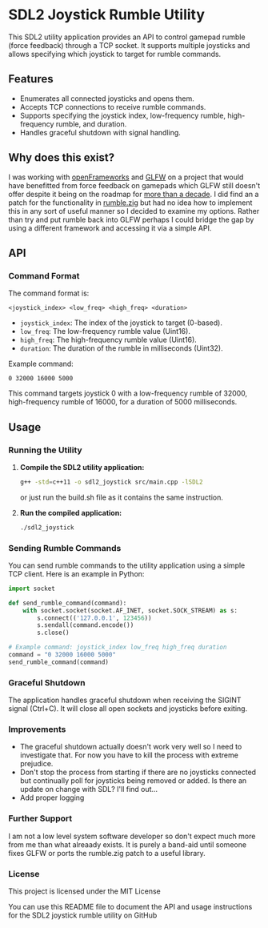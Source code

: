 # SDL2 Joystick Rumble Utility

This SDL2 utility application provides an API to control gamepad rumble (force feedback) through a TCP socket. It supports multiple joysticks and allows specifying which joystick to target for rumble commands.

## Features

- Enumerates all connected joysticks and opens them.
- Accepts TCP connections to receive rumble commands.
- Supports specifying the joystick index, low-frequency rumble, high-frequency rumble, and duration.
- Handles graceful shutdown with signal handling.

## Why does this exist?

I was working with [openFrameworks](https://www.openframeworks.cc/) and [GLFW](https://github.com/glfw/glfw/) on a project that would have benefitted from force feedback on gamepads which GLFW still doesn't offer despite it being on the roadmap for [more than a decade](https://github.com/glfw/glfw/issues/57). I did find an a patch for the functionality in [rumble.zig](https://github.com/machlibs/rumble/blob/main/src/rumble.zig) but had no idea how to implement this in any sort of useful manner so I decided to examine my options. Rather than try and put rumble back into GLFW perhaps I could bridge the gap by using a different framework and accessing it via a simple API.

## API

### Command Format

The command format is:

`<joystick_index> <low_freq> <high_freq> <duration>`

- `joystick_index`: The index of the joystick to target (0-based).
- `low_freq`: The low-frequency rumble value (Uint16).
- `high_freq`: The high-frequency rumble value (Uint16).
- `duration`: The duration of the rumble in milliseconds (Uint32).

Example command:

```
0 32000 16000 5000
```

This command targets joystick 0 with a low-frequency rumble of 32000, high-frequency rumble of 16000, for a duration of 5000 milliseconds.

## Usage

### Running the Utility

1. **Compile the SDL2 utility application:**

   ```sh
   g++ -std=c++11 -o sdl2_joystick src/main.cpp -lSDL2
   ```
   or just run the build.sh file as it contains the same instruction.

2. **Run the compiled application:**

   ```sh
   ./sdl2_joystick
   ```

### Sending Rumble Commands

You can send rumble commands to the utility application using a simple TCP client. Here is an example in Python:

```py
import socket

def send_rumble_command(command):
    with socket.socket(socket.AF_INET, socket.SOCK_STREAM) as s:
        s.connect(('127.0.0.1', 123456))
        s.sendall(command.encode())
        s.close()

# Example command: joystick_index low_freq high_freq duration
command = "0 32000 16000 5000"
send_rumble_command(command)
```

### Graceful Shutdown

The application handles graceful shutdown when receiving the SIGINT signal (Ctrl+C). It will close all open sockets and joysticks before exiting.

### Improvements

- The graceful shutdown actually doesn't work very well so I need to investigate that. For now you have to kill the process with extreme prejudice.
- Don't stop the process from starting if there are no joysticks connected but continually poll for joysticks being removed or added. Is there an update on change with SDL? I'll find out…
- Add proper logging 

### Further Support

I am not a low level system software developer so don't expect much more from me than what alreaady exists. It is purely a band-aid until someone fixes GLFW or ports the rumble.zig patch to a useful library.

### License
This project is licensed under the MIT License

You can use this README file to document the API and usage instructions for the SDL2 joystick rumble utility on GitHub
